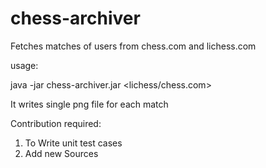 # chess-archiver

Fetches matches of users from chess.com and lichess.com

usage:

java -jar chess-archiver.jar <lichess/chess.com> <username> <path of directory to write all png files>
  

It writes single png file for each match

Contribution required:
1. To Write unit test cases
2. Add new Sources
